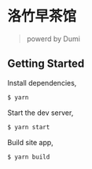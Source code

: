 # 洛竹早茶馆

> powerd by Dumi

## Getting Started

Install dependencies,

```bash
$ yarn
```

Start the dev server,

```bash
$ yarn start
```

Build site app,

```bash
$ yarn build
```
